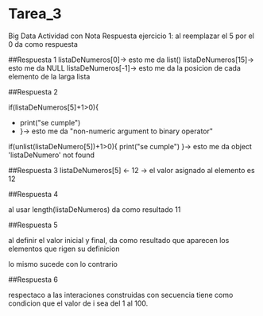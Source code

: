 # Tarea_3
Big Data Actividad con Nota
Respuesta ejercicio 1: al reemplazar el 5 por el 0 da como respuesta 

##Respuesta 1
listaDeNumeros[0]-> esto me da list() 
listaDeNumeros[15]-> esto me da NULL
listaDeNumeros[-1]-> esto me da la posicion de cada elemento de la larga lista


##Respuesta 2 


 if(listaDeNumeros[5]+1>0){
+   print("se cumple")
+ }-> esto me da "non-numeric argument to binary operator"

if(unlist(listaDeNumero[5])+1>0){
  print("se cumple")
}-> esto me da object 'listaDeNumero' not found

##Respuesta 3 
listaDeNumeros[5] <- 12 -> el valor asignado al elemento es 12

##Respuesta 4

al usar length(listaDeNumeros) da como resultado 11 

##Respuesta 5 

al definir el valor inicial y final, da como resultado que aparecen los elementos que rigen su definicion

lo mismo sucede con lo contrario

##Respuesta 6

respectaco a las interaciones construidas con secuencia tiene como condicion que el valor de  i sea del 1 al 100.


